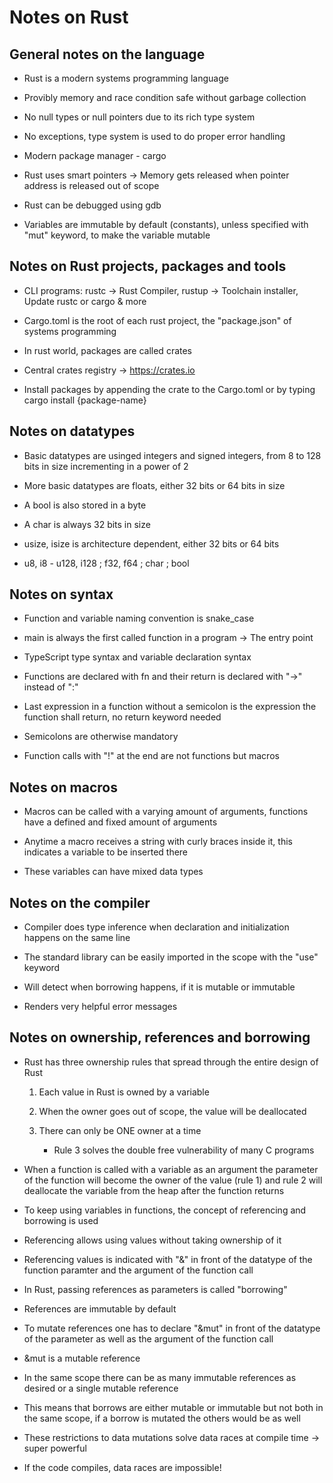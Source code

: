 # Notes on Rust

## General notes on the language

* Rust is a modern systems programming language

* Provibly memory and race condition safe without garbage collection

* No null types or null pointers due to its rich type system

* No exceptions, type system is used to do proper error handling

* Modern package manager - cargo

* Rust uses smart pointers -> Memory gets released when pointer address is released out of scope

* Rust can be debugged using gdb

* Variables are immutable by default (constants), unless specified with "mut" keyword, to make the variable mutable

## Notes on Rust projects, packages and tools

* CLI programs: rustc -> Rust Compiler, rustup -> Toolchain installer, Update rustc or cargo & more

* Cargo.toml is the root of each rust project, the "package.json" of systems programming

* In rust world, packages are called crates

* Central crates registry -> <https://crates.io>

* Install packages by appending the crate to the Cargo.toml or by typing cargo install {package-name}

## Notes on datatypes

* Basic datatypes are usinged integers and signed integers, from 8 to 128 bits in size incrementing in a power of 2

* More basic datatypes are floats, either 32 bits or 64 bits in size

* A bool is also stored in a byte

* A char is always 32 bits in size

* usize, isize is architecture dependent, either 32 bits or 64 bits

* u8, i8 - u128, i128 ; f32, f64 ; char ; bool  

## Notes on syntax

* Function and variable naming convention is snake_case

* main is always the first called function in a program -> The entry point

* TypeScript type syntax and variable declaration syntax

* Functions are declared with fn and their return is declared with "->" instead of ":"

* Last expression in a function without a semicolon is the expression the function shall return, no return keyword needed

* Semicolons are otherwise mandatory

* Function calls with "!" at the end are not functions but macros

## Notes on macros

* Macros can be called with a varying amount of arguments, functions have a defined and fixed amount of arguments

* Anytime a macro receives a string with curly braces inside it, this indicates a variable to be inserted there

* These variables can have mixed data types

## Notes on the compiler

* Compiler does type inference when declaration and initialization happens on the same line

* The standard library can be easily imported in the scope with the "use" keyword

* Will detect when borrowing happens, if it is mutable or immutable

* Renders very helpful error messages

## Notes on ownership, references and borrowing

* Rust has three ownership rules that spread through the entire design of Rust
    1. Each value in Rust is owned by a variable

    2. When the owner goes out of scope, the value will be deallocated

    3. There can only be ONE owner at a time

        * Rule 3 solves the double free vulnerability of many C programs

* When a function is called with a variable as an argument the parameter of the function will become the owner of the value (rule 1) and rule 2 will deallocate the variable from the heap after the function returns

* To keep using variables in functions, the concept of referencing and borrowing is used

* Referencing allows using values without taking ownership of it

* Referencing values is indicated with "&" in front of the datatype of the function paramter and the argument of the function call

* In Rust, passing references as parameters is called "borrowing"

* References are immutable by default

* To mutate references one has to declare "&mut" in front of the datatype of the parameter as well as the argument of the function call

* &mut is a mutable reference

* In the same scope there can be as many immutable references as desired or a single mutable reference

* This means that borrows are either mutable or immutable but not both in the same scope, if a borrow is mutated the others would be as well

* These restrictions to data mutations solve data races at compile time -> super powerful

* If the code compiles, data races are impossible!
